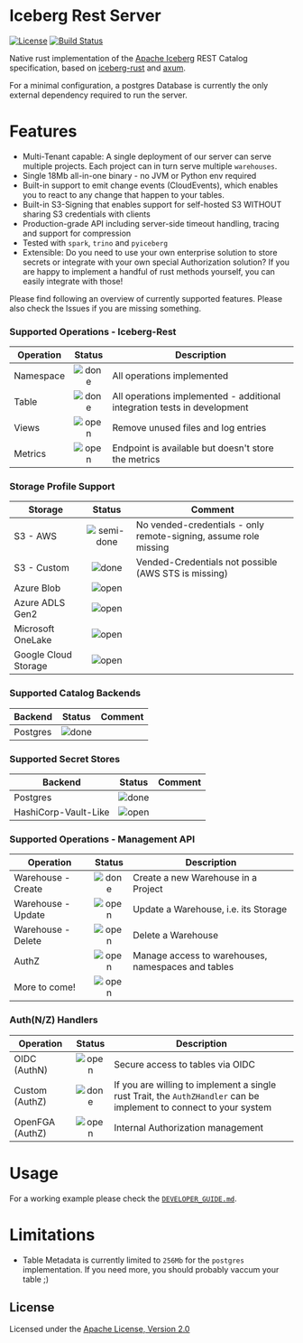 # Iceberg Rest Server
[![License](https://img.shields.io/badge/License-Apache_2.0-blue.svg)](https://opensource.org/licenses/Apache-2.0)
[![Build Status][actions-badge]][actions-url]

[actions-badge]: https://github.com/hansetag/iceberg-rest-server/workflows/CI/badge.svg
[actions-url]: https://github.com/hansetag/iceberg-rest-server/actions?query=workflow%3ACI+branch%3Amain

Native rust implementation of the [Apache Iceberg](https://iceberg.apache.org/) REST Catalog specification, based on [iceberg-rust](https://github.com/apache/iceberg-rust) and [axum](https://docs.rs/axum/latest/axum/).

For a minimal configuration, a postgres Database is currently the only external dependency required to run the server.
# Features

* Multi-Tenant capable: A single deployment of our server can serve multiple projects. Each project can in turn serve multiple `warehouses`.
* Single 18Mb all-in-one binary - no JVM or Python env required
* Built-in support to emit change events (CloudEvents), which enables you to react to any change that happen to your tables.
* Built-in S3-Signing that enables support for self-hosted S3 WITHOUT sharing S3 credentials with clients
* Production-grade API including server-side timeout handling, tracing and support for compression
* Tested with `spark`, `trino` and `pyiceberg`
* Extensible: Do you need to use your own enterprise solution to store secrets or integrate with your own special Authorization solution? If you are happy to implement a handful of rust methods yourself, you can easily integrate with those!

Please find following an overview of currently supported features.
Please also check the Issues if you are missing something.

### Supported Operations - Iceberg-Rest

| Operation | Status  | Description                                                              |
|-----------|:-------:|--------------------------------------------------------------------------|
| Namespace | ![done] | All operations implemented                                               |
| Table     | ![done] | All operations implemented - additional integration tests in development |
| Views     | ![open] | Remove unused files and log entries                                      |
| Metrics   | ![open] | Endpoint is available but doesn't store the metrics                      |

### Storage Profile Support

| Storage              |    Status    | Comment                                                          |
|----------------------|:------------:|------------------------------------------------------------------|
| S3 - AWS             | ![semi-done] | No vended-credentials - only remote-signing, assume role missing |
| S3 - Custom          |   ![done]    | Vended-Credentials not possible (AWS STS is missing)             |
| Azure Blob           |   ![open]    |                                                                  |
| Azure ADLS Gen2      |   ![open]    |                                                                  |
| Microsoft OneLake    |   ![open]    |                                                                  |
| Google Cloud Storage |   ![open]    |                                                                  |


### Supported Catalog Backends

| Backend  | Status  | Comment |
|----------|:-------:|---------|
| Postgres | ![done] |         |


### Supported Secret Stores
| Backend              | Status  | Comment |
|----------------------|:-------:|---------|
| Postgres             | ![done] |         |
| HashiCorp-Vault-Like | ![open] |         |

### Supported Operations - Management API

| Operation          | Status  | Description                                        |
|--------------------|:-------:|----------------------------------------------------|
| Warehouse - Create | ![done] | Create a new Warehouse in a Project                |
| Warehouse - Update | ![open] | Update a Warehouse, i.e. its Storage               |
| Warehouse - Delete | ![open] | Delete a Warehouse                                 |
| AuthZ              | ![open] | Manage access to warehouses, namespaces and tables |
| More to come!      | ![open] |                                                    |

### Auth(N/Z) Handlers

| Operation       | Status  | Description                                                                                                        |
|-----------------|:-------:|--------------------------------------------------------------------------------------------------------------------|
| OIDC (AuthN)    | ![open] | Secure access to tables via OIDC                                                                                   |
| Custom (AuthZ)  | ![done] | If you are willing to implement a single rust Trait, the `AuthZHandler` can be implement to connect to your system |
| OpenFGA (AuthZ) | ![open] | Internal Authorization management                                                                                  |

# Usage
For a working example please check the [`DEVELOPER_GUIDE.md`](./DEVELOPER_GUIDE.md).

# Limitations
* Table Metadata is currently limited to `256Mb` for the `postgres` implementation. If you need more, you should probably vaccum your table ;)

## License

Licensed under the [Apache License, Version 2.0](http://www.apache.org/licenses/LICENSE-2.0)


[open]: https://cdn.jsdelivr.net/gh/Readme-Workflows/Readme-Icons@main/icons/octicons/IssueNeutral.svg
[semi-done]: https://cdn.jsdelivr.net/gh/Readme-Workflows/Readme-Icons@main/icons/octicons/ApprovedChangesGrey.svg
[done]: https://cdn.jsdelivr.net/gh/Readme-Workflows/Readme-Icons@main/icons/octicons/ApprovedChanges.svg
